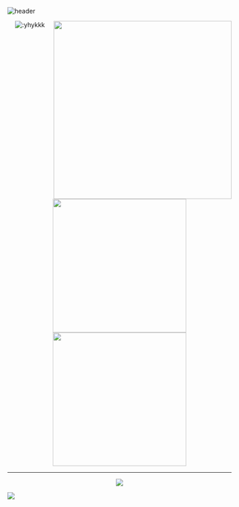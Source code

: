   ![header](https://capsule-render.vercel.app/api?type=waving&height=300&color=gradient&text=I%20mainly%20update%20Embedded%20and%20RTL%20project&fontAlign=50&fontSize=35)
  </div>
  <img align='right' src='https://i4.kurocore.com/i/lg/20240830135311/121963533-0.jpg' width='400px'>
  <p align="center">
  <img src="https://count.getloli.com/@:yhykkk" alt=":yhykkk"?theme=gelbooru />
  <br/>
  <img src="https://github-readme-stats.vercel.app/api?username=yhykkk&show_icons=true&count_private=true&theme=shadow_blue" width="300px" height=/>
  <br/>
  <img src="https://github-readme-stats.vercel.app/api/top-langs/?username=yhykkk&layout=compact&theme=shadow_blue" width="300px" />
</p>

---

  <p align="center">
    <img src="https://github-profile-summary-cards.vercel.app/api/cards/productive-time?username=yhykkk&theme=gruvbox"
</p>

<div>
  <img src = "https://github-readme-activity-graph.vercel.app/graph?username=yhykkk&bg_color=1&line=ADD8E6"/>
</div>
